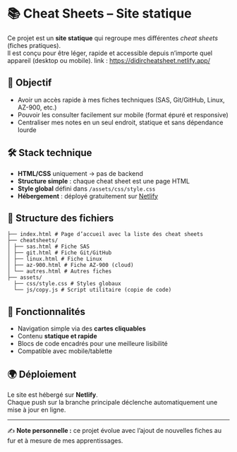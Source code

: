 
# 📚 Cheat Sheets – Site statique

Ce projet est un **site statique** qui regroupe mes différentes *cheat sheets* (fiches pratiques).  
Il est conçu pour être léger, rapide et accessible depuis n’importe quel appareil (desktop ou mobile).
link : https://didircheatsheet.netlify.app/

## 🚀 Objectif
- Avoir un accès rapide à mes fiches techniques (SAS, Git/GitHub, Linux, AZ-900, etc.)
- Pouvoir les consulter facilement sur mobile (format épuré et responsive)
- Centraliser mes notes en un seul endroit, statique et sans dépendance lourde

## 🛠️ Stack technique
- **HTML/CSS** uniquement → pas de backend
- **Structure simple** : chaque cheat sheet est une page HTML
- **Style global** défini dans `/assets/css/style.css`
- **Hébergement** : déployé gratuitement sur [Netlify](https://www.netlify.com/)

## 📂 Structure des fichiers
``` shell
├── index.html # Page d’accueil avec la liste des cheat sheets
├── cheatsheets/
│ ├── sas.html # Fiche SAS
│ ├── git.html # Fiche Git/GitHub
│ ├── linux.html # Fiche Linux
│ ├── az-900.html # Fiche AZ-900 (cloud)
│ └── autres.html # Autres fiches
├── assets/
  ├── css/style.css # Styles globaux
  └── js/copy.js # Script utilitaire (copie de code)
```

## 🔎 Fonctionnalités
- Navigation simple via des **cartes cliquables**
- Contenu **statique et rapide**
- Blocs de code encadrés pour une meilleure lisibilité
- Compatible avec mobile/tablette

## 🌍 Déploiement
Le site est hébergé sur **Netlify**.  
Chaque push sur la branche principale déclenche automatiquement une mise à jour en ligne.

---

✍️ **Note personnelle :** ce projet évolue avec l’ajout de nouvelles fiches au fur et à mesure de mes apprentissages.
